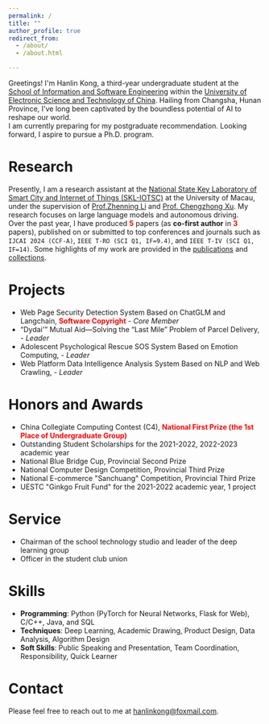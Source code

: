 ```yaml
---
permalink: /
title: ""
author_profile: true
redirect_from: 
  - /about/
  - /about.html

---
```

Greetings! I'm Hanlin Kong, a third-year undergraduate student at the [School of Information and Software Engineering](https://sise.uestc.edu.cn/) within the [University of Electronic Science and Technology of China](https://www.uestc.edu.cn/). Hailing from Changsha, Hunan Province, I've long been captivated by the boundless potential of AI to reshape our world.  <br>
I am currently preparing for my postgraduate recommendation. Looking forward, I aspire to pursue a Ph.D. program.

# Research

Presently, I am a research assistant at the <span style="text-decoration: none;">[National State Key Laboratory of Smart City and Internet of Things (SKL-IOTSC)](https://skliotsc.um.edu.mo/)</span> at the University of Macau, under the supervision of [Prof.Zhenning Li](https://www.fst.um.edu.mo/personal/zhenningli/) and [Prof. Chengzhong Xu](https://www.fst.um.edu.mo/personal/czxu/). My research focuses on large language models and autonomous driving. <br>
Over the past year, I have produced <span style="color: red;"> **5** </span> papers (as **co-first author** in <span style="color: red;"> **3** </span> papers), published on or submitted to top conferences and journals such as `IJCAI 2024 (CCF-A)`, `IEEE T-RO (SCI Q1, IF=9.4)`, and `IEEE T-IV (SCI Q1, IF=14)`. Some highlights of my work are provided in the [publications](publications) and [collections](collection).

# Projects

- Web Page Security Detection System Based on ChatGLM and Langchain, <span style="color: red;"> **Software Copyright**</span> - *Core Member*
- “Dydai'” Mutual Aid—Solving the “Last Mile” Problem of Parcel Delivery, - *Leader*
- Adolescent Psychological Rescue SOS System Based on Emotion Computing, - *Leader*
- Web Platform Data Intelligence Analysis System Based on NLP and Web Crawling, - *Leader*

# Honors and Awards

- China Collegiate Computing Contest (C4), <span style="color: red;"> **National First Prize (the 1st Place of Undergraduate Group)**</span>
- Outstanding Student Scholarships for the 2021-2022, 2022-2023 academic year
- National Blue Bridge Cup, Provincial Second Prize
- National Computer Design Competition, Provincial Third Prize
- National E-commerce "Sanchuang" Competition, Provincial Third Prize
- UESTC  "Ginkgo Fruit Fund" for the 2021-2022 academic year, 1 project

# Service

- Chairman of the school technology studio and leader of the deep learning group
- Officer in the student club union

# Skills

- **Programming**: Python (PyTorch for Neural Networks, Flask for Web), C/C++, Java, and SQL
- **Techniques**: Deep Learning, Academic Drawing, Product Design, Data Analysis, Algorithm Design
- **Soft Skills**: Public Speaking and Presentation, Team Coordination, Responsibility, Quick Learner

# Contact

Please feel free to reach out to me at [hanlinkong@foxmail.com](mailto:hanlinkong@foxmail.com).

